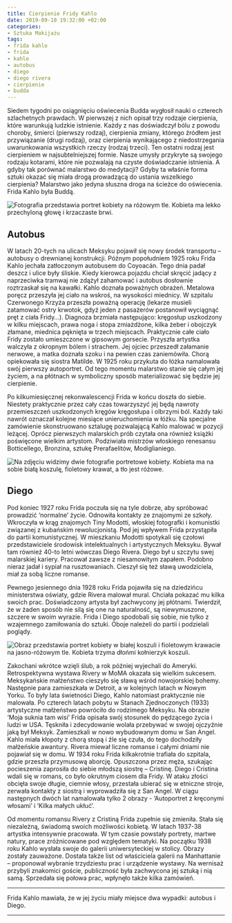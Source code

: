 ```yaml
---
title: Cierpienie Fridy Kahlo
date: 2019-09-10 19:32:00 +02:00
categories:
- Sztuka Makijażu
tags:
- frida kahlo
- frida
- kahlo
- autobus
- diego
- diego rivera
- cierpienie
- budda
---
```


Siedem tygodni po osiągnięciu oświecenia Budda wygłosił nauki o czterech szlachetnych prawdach. W pierwszej z nich opisał trzy rodzaje cierpienia, które warunkują ludzkie istnienie. Każdy z nas doświadczył bólu z powodu choroby, śmierci (pierwszy rodzaj), cierpienia zmiany, którego źródłem jest przywiązanie (drugi rodzaj), oraz cierpienia wynikającego z niedostrzegania uwarunkowania wszystkich rzeczy (rodzaj trzeci). Ten ostatni rodzaj jest cierpieniem w najsubtelniejszej formie. Nasze umysły przykryte są swojego rodzaju kotarami, które nie pozwalają na czyste doświadczanie istnienia. A gdyby tak porównać malarstwo do medytacji? Gdyby ta właśnie forma sztuki okazać się miała drogą prowadzącą do ustania wszelkiego cierpienia? Malarstwo jako jedyna słuszna droga na ścieżce do oświecenia. Frida Kahlo była Buddą.

![Fotografia przedstawia portret kobiety na różowym tle. Kobieta ma lekko przechyloną głowę i krzaczaste brwi.](https://assets0.ello.co/uploads/asset/attachment/10184431/ello-optimized-7f5086f9.jpg)


## Autobus

W latach 20-tych na ulicach Meksyku pojawił się nowy środek transportu – autobusy o drewnianej konstrukcji. Późnym popołudniem 1925 roku Frida Kahlo jechała zatłoczonym autobusem do Coyoacán. Tego dnia padał deszcz i ulice były śliskie. Kiedy kierowca pojazdu chciał skręcić jadący z naprzeciwka tramwaj nie zdążył zahamować i autobus dosłownie roztrzaskał się na kawałki. 
Kahlo doznała poważnych obrażeń. Metalowa poręcz przeszyła jej ciało na wskroś, na wysokości miednicy. W szpitalu Czerwonego Krzyża przeszła poważną operację (lekarze musieli zatamować ostry krwotok, gdyż jeden z pasażerów postanowił wyciągnąć pręt z ciała Fridy…).
Diagnoza brzmiała następująco: kręgosłup uszkodzony w kilku miejscach, prawa noga i stopa zmiażdżone, kilka żeber i obojczyk złamane, miednica pęknięta w trzech miejscach. 
Praktycznie całe ciało Fridy zostało umieszczone w gipsowym gorsecie. Przyszła artystka walczyła z okropnym bólem i strachem. Jej ojciec przeszedł załamanie nerwowe, a matka doznała szoku i na pewien czas zaniemówiła. Chorą opiekowała się siostra Matilde. W 1925 roku przykuta do łóżka namalowała swój pierwszy autoportret. Od tego momentu malarstwo stanie się całym jej życiem, a na płótnach w  symboliczny sposób materializować się będzie jej cierpienie. 



Po kilkumiesięcznej rekonwalescencji Frida w końcu doszła do siebie. Niestety praktycznie przez cały czas towarzyszyć jej będą nawroty przemieszczeń uszkodzonych kręgów kręgosłupa i olbrzymi ból. Każdy taki nawrót oznaczał kolejne miesiące unieruchomienia w łóżku. Na specjalne zamówienie skonstruowano sztalugę pozwalającą Kahlo malować w pozycji leżącej. Oprócz pierwszych malarskich prób czytała ona również książki poświęcone wielkim artystom. Podziwiała mistrzów włoskiego renesansu Botticellego, Bronzina, sztukę Prerafaelitów, Modiglianiego. 

![Na zdjęciu widzimy dwie fotografie portretowe kobiety. Kobieta ma na sobie białą koszulę, fioletowy krawat, a tło jest różowe.](https://assets1.ello.co/uploads/asset/attachment/10184433/ello-optimized-6c8fe722.jpg)

## Diego

Pod koniec 1927 roku Frida poczuła się na tyle dobrze, aby spróbować prowadzić ‘normalne’ życie. 
Odnowiła kontakty ze znajomymi ze szkoły. Wkroczyła w krąg znajomych Tiny Modotti, włoskiej fotografki i komunistki związanej z kubańskim rewolucjonistą. Pod jej wpływem Frida przystąpiła do partii komunistycznej. W mieszkaniu Modotti spotykali się czołowi przedstawiciele środowisk intelektualnych i artystycznych Meksyku. Bywał tam również 40-to letni wówczas Diego Rivera. 
Diego był u szczytu swej malarskiej kariery. Pracował zawsze z niesamowitym zapałem. Podobno nieraz jadał i sypiał na rusztowaniach. Cieszył się też sławą uwodziciela, miał za sobą liczne romanse. 

Pewnego jesiennego dnia 1928 roku Frida pojawiła się na dziedzińcu ministerstwa oświaty, gdzie Rivera malował mural. Chciała pokazać mu kilka swoich prac. Doświadczony artysta był zachwycony jej płótnami. Twierdził, że w żaden sposób nie silą się one na naturalność, są niewymuszone, szczere w swoim wyrazie. Frida i Diego spodobali się sobie, nie tylko z wzajemnego zamiłowania do sztuki. Oboje należeli do partii i podzielali poglądy. 

![Obraz przedstawia portret kobiety w białej koszuli i fioletowym krawacie na jasno-różowym tle. Kobieta trzyma dłońmi kołnierzyk koszuli.](https://assets2.ello.co/uploads/asset/attachment/10184435/ello-optimized-0761a247.jpg)


Zakochani wkrótce wzięli ślub, a rok później wyjechali do Ameryki. Retrospektywna wystawa Rivery w MoMA okazała się wielkim sukcesem. Meksykańskie małżeństwo cieszyło się sławą wśród nowojorskiej bohemy. Następnie para zamieszkała w Detroit, a  w kolejnych latach w Nowym Yorku. To były lata świetności Diego, Kahlo natomiast praktycznie nie malowała. 
Po czterech latach pobytu w Stanach Zjednoczonych (1933) artystyczne małżeństwo powróciło do rodzimego Meksyku. Na obrazie ‘Moja suknia tam wisi’ Frida opisała swój stosunek do pędzącego życia i ludzi w USA. Tęskniła i zdecydowanie wolała przebywać w swojej ojczyźnie jaką był Meksyk. Zamieszkali w nowo wybudowanym domu w San Angel. Kahlo miała kłopoty z chorą stopą i źle się czuła, do tego dochodziły małżeńskie awantury. Rivera miewał liczne romanse i całymi dniami nie pojawiał się w domu. W 1934 roku Frida kilkakrotnie trafiała do szpitala, gdzie przeszła przymusową aborcję. Opuszczona przez męża, szukając pocieszenia zaprosiła do siebie młodszą siostrę – Cristinę. Diego i Cristina wdali się w romans, co było okrutnym ciosem dla Fridy. W ataku złości obcięła swoje długie, ciemnie włosy, przestała ubierać się w etniczne stroje, zerwała kontakty z siostrą i wyprowadziła się z San Angel. W ciągu następnych dwóch lat namalowała tylko 2 obrazy - ‘Autoportret z kręconymi włosami’ i ‘Kilka małych ukłuć’.

Od momentu romansu Rivery z Cristiną Frida zupełnie się zmieniła. Stała się niezależną, świadomą swoich możliwości kobietą.
W latach 1937-38 artystka intensywnie pracowała. W tym czasie powstały portrety, martwe natury, prace zróżnicowane pod względem tematyki.
Na początku 1938 roku Kahlo wysłała swoje do galerii uniwersyteckiej w stolicy. Obrazy zostały zauważone. Dostała także list od właściciela galerii na Manhattanie – proponował wybranie trzydziestu prac i urządzenie wystawy. Na wernisaż przybyli znakomici goście, publiczność była zachwycona jej sztuką i nią samą. Sprzedała się połowa prac, wpłynęło także kilka zamówień.


--------------

Frida Kahlo mawiała, że w jej życiu miały miejsce dwa wypadki: autobus i Diego.

--------------